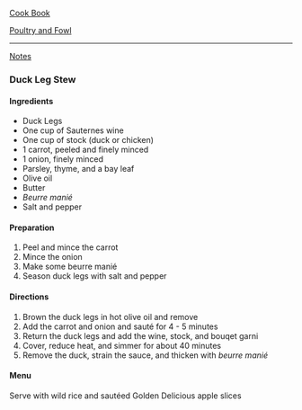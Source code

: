 [Cook Book](https://github.com/vmsmith/CookBook/blob/master/README.md)  

[Poultry and Fowl](https://github.com/vmsmith/CookBook/blob/master/poultry_fowl.md)  

-----  

[Notes](https://github.com/vmsmith/CookBook/blob/master/notes.md)  

### Duck Leg Stew  

#### Ingredients  

* Duck Legs  
* One cup of Sauternes wine    
* One cup of stock (duck or chicken)    
* 1 carrot, peeled and finely minced  
* 1 onion, finely minced  
* Parsley, thyme, and a bay leaf  
* Olive oil  
* Butter  
* *Beurre manié*  
* Salt and pepper


#### Preparation  

1. Peel and mince the carrot  
2. Mince the onion  
3. Make some beurre manié  
3. Season duck legs with salt and pepper  

#### Directions  

1. Brown the duck legs in hot olive oil and remove  
2. Add the carrot and onion and sauté for 4 - 5 minutes  
3. Return the duck legs and add the wine, stock, and bouqet garni  
4. Cover, reduce heat, and simmer for about 40 minutes  
5. Remove the duck, strain the sauce, and thicken with *beurre manié*   

#### Menu  

Serve with wild rice and sautéed Golden Delicious apple slices  
